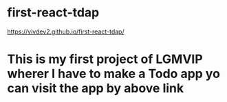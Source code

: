 # first-react-tdap
https://vivdev2.github.io/first-react-tdap/

# This is my first project of LGMVIP wherer I have to make a Todo app yo can visit the app by above link
